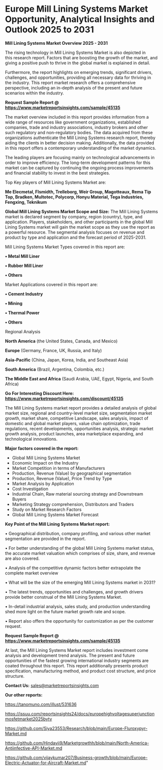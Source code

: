 # Europe Mill Lining Systems Market Opportunity, Analytical Insights and Outlook 2025 to 2031

<Strong> Mill Lining Systems Market Overview 2025 - 2031</strong>

The rising technology in Mill Lining Systems Market is also depicted in this research report. Factors that are boosting the growth of the market, and giving a positive push to thrive in the global market is explained in detail.

Furthermore, the report highlights on emerging trends, significant drivers, challenges, and opportunities, providing all necessary data for thriving in the industry. This report market research offers a comprehensive perspective, including an in-depth analysis of the present and future scenarios within the industry.

<strong>Request Sample Report @ <a href=https://www.marketreportsinsights.com/sample/45135>https://www.marketreportsinsights.com/sample/45135</a></strong>

The market overview included in this report provides information from a wide range of resources like government organizations, established companies, trade and industry associations, industry brokers and other such regulatory and non-regulatory bodies. The data acquired from these organizations authenticate the Mill Lining Systems research report, thereby aiding the clients in better decision making. Additionally, the data provided in this report offers a contemporary understanding of the market dynamics.

The leading players are focusing mainly on technological advancements in order to improve efficiency. The long-term development patterns for this market can be captured by continuing the ongoing process improvements and financial stability to invest in the best strategies.

Top Key players of Mill Lining Systems Market are:

<strong>Me Elecmetal, Flsmidth, Trelleborg, Weir Group, Magotteaux, Rema Tip Top, Bradken, Multotec, Polycorp, Honyu Material, Tega Industries, Fengxing, Teknikum</strong>

<strong><b>Global Mill Lining Systems Market Scope and Size:</b></strong>
The Mill Lining Systems market is declared segment by company, region (country), type, and application. Players, stakeholders, and other participants in the global Mill Lining Systems market will gain the market scope as they use the report as a powerful resource. The segmental analysis focuses on revenue and product by type and application and the forecast period of 2025-2031.

Mill Lining Systems Market Types covered in this report are:

<strong>•  Metal Mill Liner

•  Rubber Mill Liner

•  Others</strong>

Market Applications covered in this report are:

<strong>•  Cement Industry

•  Mining

•  Thermal Power

•  Others</strong> 

Regional Analysis

<strong>North America</strong> (the United States, Canada, and Mexico)

<strong>Europe</strong> (Germany, France, UK, Russia, and Italy)

<strong>Asia-Pacific</strong> (China, Japan, Korea, India, and Southeast Asia)

<strong>South America</strong> (Brazil, Argentina, Colombia, etc.)

<strong>The Middle East and Africa</strong> (Saudi Arabia, UAE, Egypt, Nigeria, and South Africa)

<strong>Go For Interesting Discount Here: <a href=https://www.marketreportsinsights.com/discount/45135>https://www.marketreportsinsights.com/discount/45135</a></strong>

The Mill Lining Systems market report provides a detailed analysis of global market size, regional and country-level market size, segmentation market growth, market share, competitive Landscape, sales analysis, impact of domestic and global market players, value chain optimization, trade regulations, recent developments, opportunities analysis, strategic market growth analysis, product launches, area marketplace expanding, and technological innovations.

<strong><b>Major factors covered in the report:</b></strong>
<ul>
  <li>Global Mill Lining Systems Market </li>
  <li>Economic Impact on the Industry</li>
  <li>Market Competition in terms of Manufacturers</li>
  <li>Production, Revenue (Value) by geographical segmentation</li>
  <li>Production, Revenue (Value), Price Trend by Type</li>
  <li>Market Analysis by Application</li>
  <li>Cost Investigation</li>
  <li>Industrial Chain, Raw material sourcing strategy and Downstream Buyers</li>
  <li>Marketing Strategy comprehension, Distributors and Traders</li>
  <li>Study on Market Research Factors</li>
  <li>Global Mill Lining Systems Market Forecast</li>
</ul>

<strong><b>Key Point of the Mill Lining Systems Market report:</b></strong>

• Geographical distribution, company profiling, and various other market segmentation are provided in the report.

• For better understanding of the global Mill Lining Systems market status, the accurate market valuation which comprises of size, share, and revenue are also covered.

• Analysis of the competitive dynamic factors better extrapolate the complete market overview

• What will be the size of the emerging Mill Lining Systems market in 2031?

• The latest trends, opportunities and challenges, and growth drivers provide better construal of the Mill Lining Systems Market.

• In-detail industrial analysis, sales study, and production understanding shed more light on the future market growth rate and scope.

• Report also offers the opportunity for customization as per the customer request.

<strong>Request Sample Report @ <a href=https://www.marketreportsinsights.com/sample/45135>https://www.marketreportsinsights.com/sample/45135</a></strong>

At last, the Mill Lining Systems Market report includes investment come analysis and development trend analysis. The present and future opportunities of the fastest growing international industry segments are coated throughout this report. This report additionally presents product specification, manufacturing method, and product cost structure, and price structure.

<strong>Contact Us:</strong>
sales@marketreportsinsights.com

<strong>Our other reports:</strong>

<a href=https://tanomuno.com/illust/531636>https://tanomuno.com/illust/531636</a>

<a href=https://issuu.com/reportsinsights24/docs/europehighvoltagesuperjunctionmosfetmarket2025byty>https://issuu.com/reportsinsights24/docs/europehighvoltagesuperjunctionmosfetmarket2025byty</a>

<a href=https://github.com/Siya23553/Research/blob/main/Europe-Fluroxypyr-Market.md>https://github.com/Siya23553/Research/blob/main/Europe-Fluroxypyr-Market.md</a>

<a href=https://github.com/Hindavii9/Marketgrowthh/blob/main/North-America-Antiinfective-API-Market.md>https://github.com/Hindavii9/Marketgrowthh/blob/main/North-America-Antiinfective-API-Market.md</a>

<a href=https://github.com/vijaykumar207/Business-growth/blob/main/Europe-Electric-Actuator-for-Aircraft-Market.md>https://github.com/vijaykumar207/Business-growth/blob/main/Europe-Electric-Actuator-for-Aircraft-Market.md</a>"
